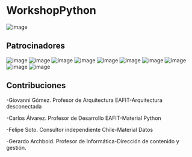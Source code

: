 # WorkshopPython
![image](https://github.com/user-attachments/assets/8df137b8-6a47-4d4c-bc39-ede16f7f0e59)

## Patrocinadores
![image](https://github.com/user-attachments/assets/5b6fe811-50cd-4c86-a6e7-df02d92b6aa3)
![image](https://github.com/user-attachments/assets/445c19e6-f8a8-4ccf-bd3e-3f77d91fdc1f)
![image](https://github.com/user-attachments/assets/09399e93-5467-459a-829e-914d2b844e55)
![image](https://github.com/user-attachments/assets/4203c536-adc8-4692-8c53-58045d278c02)
![image](https://github.com/user-attachments/assets/9bc45540-bbc4-47b3-8c1a-3ec24cab9380)
![image](https://github.com/user-attachments/assets/943b4ab3-565b-49a2-a135-1439ab09dd30)
![image](https://github.com/user-attachments/assets/d5d4d947-68bf-4a87-a7cb-b2ff25923b38)
![image](https://github.com/user-attachments/assets/b667a3ad-3479-41ff-a4d1-87471f122259)
![image](https://github.com/user-attachments/assets/61a2b6bd-41f2-471c-8596-4736c07ffde7)
![image](https://github.com/user-attachments/assets/2ecc6a19-f7cf-483d-b527-37ff990cceb6)



## Contribuciones

-Giovanni Gómez. Profesor de Arquitectura EAFIT-Arquitectura desconectada

-Carlos Álvarez. Profesor de Desarrollo EAFIT-Material Python

-Felipe Soto. Consultor independiente Chile-Material Datos

-Gerardo Archbold. Profesor de Informática-Dirección de contenido y gestión.


